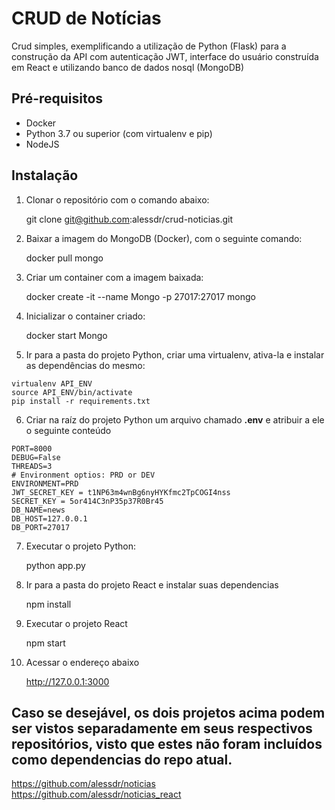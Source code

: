 # CRUD de Notícias

Crud simples, exemplificando a utilização de Python (Flask) para a construção da API com autenticação JWT, interface do usuário construída em React e utilizando banco de dados nosql (MongoDB)

## Pré-requisitos

* Docker
* Python 3.7 ou superior (com virtualenv e pip)
* NodeJS

## Instalação

1) Clonar o repositório com o comando abaixo:

	git clone git@github.com:alessdr/crud-noticias.git

2) Baixar a imagem do MongoDB (Docker), com o seguinte comando:

	docker pull mongo

3) Criar um container com a imagem baixada:

	docker create -it --name Mongo -p 27017:27017 mongo

4) Inicializar o container criado:

	docker start Mongo

5) Ir para a pasta do projeto Python, criar uma virtualenv, ativa-la e instalar as dependências do mesmo:

```
virtualenv API_ENV
source API_ENV/bin/activate
pip install -r requirements.txt
```

6) Criar na raíz do projeto Python um arquivo chamado **.env** e atribuir a ele o seguinte conteúdo

```
PORT=8000
DEBUG=False
THREADS=3
# Environment optios: PRD or DEV
ENVIRONMENT=PRD
JWT_SECRET_KEY = t1NP63m4wnBg6nyHYKfmc2TpCOGI4nss
SECRET_KEY = 5or414C3nP35p37R0Br45
DB_NAME=news
DB_HOST=127.0.0.1
DB_PORT=27017
```

7) Executar o projeto Python:

	python app.py

8) Ir para a pasta do projeto React e instalar suas dependencias

	npm install

9) Executar o projeto React

	npm start

10) Acessar o endereço abaixo

	http://127.0.0.1:3000

## Caso se desejável, os dois projetos acima podem ser vistos separadamente em seus respectivos repositórios, visto que estes não foram incluídos como dependencias do repo atual.

https://github.com/alessdr/noticias
https://github.com/alessdr/noticias_react
